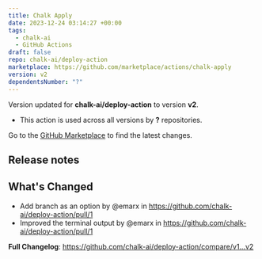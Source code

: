 ```yaml
---
title: Chalk Apply
date: 2023-12-24 03:14:27 +00:00
tags:
  - chalk-ai
  - GitHub Actions
draft: false
repo: chalk-ai/deploy-action
marketplace: https://github.com/marketplace/actions/chalk-apply
version: v2
dependentsNumber: "?"
---
```



Version updated for **chalk-ai/deploy-action** to version **v2**.
- This action is used across all versions by **?** repositories.

Go to the [GitHub Marketplace](https://github.com/marketplace/actions/chalk-apply) to find the latest changes.

## Release notes

## What's Changed
* Add branch as an option by @emarx in https://github.com/chalk-ai/deploy-action/pull/1
* Improved the terminal output by @emarx in https://github.com/chalk-ai/deploy-action/pull/1

**Full Changelog**: https://github.com/chalk-ai/deploy-action/compare/v1...v2
